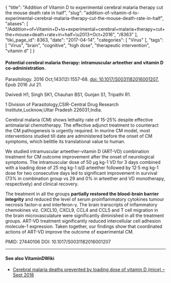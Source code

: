 {
    "title": "Addition of Vitamin D to experimental cerebral malaria therapy cut the mouse death rate in half",
    "slug": "addition-of-vitamin-d-to-experimental-cerebral-malaria-therapy-cut-the-mouse-death-rate-in-half",
    "aliases": [
        "/Addition+of+Vitamin+D+to+experimental+cerebral+malaria+therapy+cut+the+mouse+death+rate+in+half+\u2013+Oct+2016",
        "/8363"
    ],
    "tiki_page_id": 8363,
    "date": "2017-04-14",
    "categories": [
        "Virus"
    ],
    "tags": [
        "Virus",
        "brain",
        "cognitive",
        "high dose",
        "therapeutic intervention",
        "vitamin d"
    ]
}


#### Potential cerebral malaria therapy: intramuscular arteether and vitamin D co-administration.

Parasitology. 2016 Oct;143(12):1557-68. [doi: 10.1017/S0031182016001207.](https://doi.org/10.1017/S0031182016001207.) Epub 2016 Jul 21.

Dwivedi H1, Singh SK1, Chauhan BS1, Gunjan S1, Tripathi R1.

1 Division of Parasitology,CSIR-Central Drug Research Institute,Lucknow,Uttar Pradesh 226031,India.

Cerebral malaria (CM) shows lethality rate of 15-25% despite effective antimalarial chemotherapy. The effective adjunct treatment to counteract the CM pathogenesis is urgently required. In murine CM model, most interventions studied till date are administered before the onset of CM symptoms, which belittle its translational value to human. 

We studied intramuscular arteether-vitamin D (ART-VD) combination treatment for CM outcome improvement after the onset of neurological symptoms. The intramuscular dose of 50 µg kg-1 VD for 3 days combined with a loading dose of 25 mg kg-1 α/β arteether followed by 12·5 mg kg-1 dose for two consecutive days led to significant improvement in survival (73% in combination group vs 29 and 0% in arteether and VD monotherapy, respectively) and clinical recovery. 

The treatment in all the groups  **partially restored the blood-brain barrier integrity**  and reduced the level of serum proinflammatory cytokines tumour necrosis factor-α and interferon-γ. The brain transcripts of inflammatory chemokines viz. CXCL10, CXCL9, CCL4 and CCL5 and T cell migration in the brain microvasculature were significantly diminished in all the treatment groups. ART-VD treatment significantly reduced intercellular cell adhesion molecule-1 expression. Taken together, our findings show that coordinated actions of ART-VD improve the outcome of experimental CM.

PMID: 27440106 DOI: 10.1017/S0031182016001207

---

#### See also VitaminDWiki

* [Cerebral malaria deaths prevented by loading dose of vitamin D (mice) – Sept 2018](/posts/cerebral-malaria-deaths-prevented-by-loading-dose-of-vitamin-d-mice)
